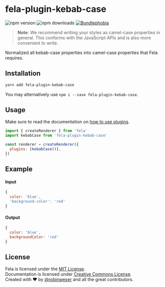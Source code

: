 # fela-plugin-kebab-case

<img alt="npm version" src="https://badge.fury.io/js/fela-plugin-kebab-case.svg"> <img alt="npm downloads" src="https://img.shields.io/npm/dm/fela-plugin-kebab-case.svg"> <a href="https://bundlephobia.com/result?p=fela-plugin-kebab-case@latest"><img alt="Bundlephobia" src="https://img.shields.io/bundlephobia/minzip/fela-plugin-kebab-case.svg"></a>

> **Note**: We recommend writing your styles as camel-case properties in general. This conforms with the JavaScript APIs and is also more convenient to write.

Normalized all kebab-case properties into camel-case properties that Fela requires.

## Installation

```sh
yarn add fela-plugin-kebab-case
```

You may alternatively use `npm i --save fela-plugin-kebab-case`.

## Usage

Make sure to read the documentation on [how to use plugins](https://fela.js.org/docs/latest/advanced/plugins#using-plugins).

```javascript
import { createRenderer } from 'fela'
import kebabCase from 'fela-plugin-kebab-case'

const renderer = createRenderer({
  plugins: [kebabCase()],
})
```

## Example

#### Input

```javascript
{
  color: 'blue',
  'background-color': 'red'
}
```

#### Output

```javascript
{
  color: 'blue',
  backgroundColor: 'red'
}
```

## License

Fela is licensed under the [MIT License](http://opensource.org/licenses/MIT).<br>
Documentation is licensed under [Creative Commons License](http://creativecommons.org/licenses/by/4.0/).<br>
Created with ♥ by [@robinweser](http://weser.io) and all the great contributors.
